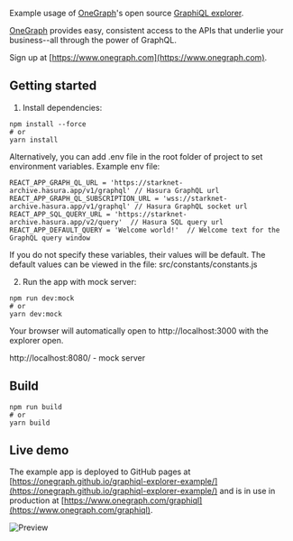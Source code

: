 Example usage of [OneGraph](https://www.onegraph.com)'s open source [GraphiQL explorer](https://github.com/OneGraph/graphiql-explorer).

[OneGraph](https://www.onegraph.com) provides easy, consistent access to the APIs that underlie your business--all through the power of GraphQL.

Sign up at [https://www.onegraph.com](https://www.onegraph.com).

## Getting started

1. Install dependencies:

```
npm install --force
# or
yarn install
```

Alternatively, you can add .env file in the root folder of project to set environment variables.
Example env file:
```
REACT_APP_GRAPH_QL_URL = 'https://starknet-archive.hasura.app/v1/graphql' // Hasura GraphQL url
REACT_APP_GRAPH_QL_SUBSCRIPTION_URL = 'wss://starknet-archive.hasura.app/v1/graphql' // Hasura GraphQL socket url
REACT_APP_SQL_QUERY_URL = 'https://starknet-archive.hasura.app/v2/query'  // Hasura SQL query url
REACT_APP_DEFAULT_QUERY = 'Welcome world!'  // Welcome text for the GraphQL query window
```
If you do not specify these variables, their values will be default.  The default values can be viewed in the file: src/constants/constants.js

2. Run the app with mock server:

```
npm run dev:mock
# or
yarn dev:mock
```

Your browser will automatically open to http://localhost:3000 with the explorer open.

http://localhost:8080/ - mock server


## Build

```
npm run build
# or
yarn build
```

## Live demo

The example app is deployed to GitHub pages at [https://onegraph.github.io/graphiql-explorer-example/](https://onegraph.github.io/graphiql-explorer-example/) and is in use in production at [https://www.onegraph.com/graphiql](https://www.onegraph.com/graphiql).

![Preview](https://user-images.githubusercontent.com/476818/51567716-c00dfa00-1e4c-11e9-88f7-6d78b244d534.gif)
